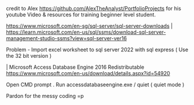 credit to Alex https://github.com/AlexTheAnalyst/PortfolioProjects for his youtube Video & resources for training beginner level student.

https://www.microsoft.com/en-sg/sql-server/sql-server-downloads | https://learn.microsoft.com/en-us/sql/ssms/download-sql-server-management-studio-ssms?view=sql-server-ver16

Problem - Import excel worksheet to sql server 2022 with sql express ( Use the 32 bit version ) 

| Microsoft Access Database Engine 2016 Redistributable https://www.microsoft.com/en-us/download/details.aspx?id=54920

Open CMD prompt . Run accessdatabaseengine.exe / quiet ( quiet mode )


Pardon for the messy coding =p
